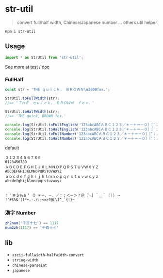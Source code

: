 # str-util

> convert full/half width, Chinese/Japanese number ... others util helper

`npm i str-util`

## Usage

```javascript
import * as StrUtil from 'str-util';
```

See more at [test](https://github.com/bluelovers/node-str-util/tree/master/test) / [doc](https://github.com/bluelovers/node-str-util/tree/master/doc)

### FullHalf

```javascript
const str = 'THE ｑｕｉｃｋ， ＢＲＯＷＮ\u3000fox.';

StrUtil.toFullWidth(str);
//=> 'ＴＨＥ　ｑｕｉｃｋ，　ＢＲＯＷＮ　ｆｏｘ．'

StrUtil.toHalfWidth(str);
//=> 'THE quick, BROWN fox.'

console.log(StrUtil.toFullEnglish('123abcABCＡＢＣ１２３／＊－＋＝－０］［’；／．+-*/=-09][\'";/.'));
console.log(StrUtil.toHalfEnglish('123abcABCＡＢＣ１２３／＊－＋＝－０］［’；／．+-*/=-09][\'";/.'));
console.log(StrUtil.toFullNumber('123abcABCＡＢＣ１２３／＊－＋＝－０］［’；／．+-*/=-09][\'";/.'));
console.log(StrUtil.toHalfNumber('123abcABCＡＢＣ１２３／＊－＋＝－０］［’；／．+-*/=-09][\'";/.'));
```

default
```
０１２３４５６７８９
0123456789
ＡＢＣＤＥＦＧＨＩＪＫＬＭＮＯＰＱＲＳＴＵＶＷＸＹＺ
ABCDEFGHIJKLMNOPQRSTUVWXYZ
ａｂｃｄｅｆｇｈｉｊｋｌｍｎｏｐｑｒｓｔｕｖｗｘｙｚ
abcdefghijklmnopqrstuvwxyz
　

！＂＃＄％＆＇（）＊＋，－．／：；＜＝＞？＠［＼］＾＿｀｛｜｝～
!"#$%&'()*+,-./:;<=>?@[\]^_`{|}~
```

### 漢字 Number

```javascript
zh2num('千百十七') == 1117
num2zh(1117) == '千百十七'
```

## lib

* `ascii-fullwidth-halfwidth-convert`
* `string-width`
* `chinese-parseint`
* `japanese`
